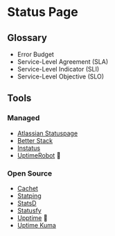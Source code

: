 # Status Page

## Glossary

- Error Budget
- Service-Level Agreement (SLA)
- Service-Level Indicator (SLI)
- Service-Level Objective (SLO)

## Tools

### Managed

- [Atlassian Statuspage](/atlassian/statuspage.md)
- [Better Stack](https://betterstack.com)
- [Instatus](https://instatus.com)
- [UptimeRobot](/uptimerobot/README.md) 🌟

### Open Source

- [Cachet](/cachet.md)
- [Statping](/statping.md)
- [StatsD](https://github.com/statsd/statsd)
- [Statusfy](/statusfy.md)
- [Upptime](/upptime.md) 🌟
- [Uptime Kuma](/uptime-kuma.md)

<!--
https://github.com/openstatusHQ/openstatus
https://github.com/cstate/cstate
https://github.com/TwiN/gatus
-->
